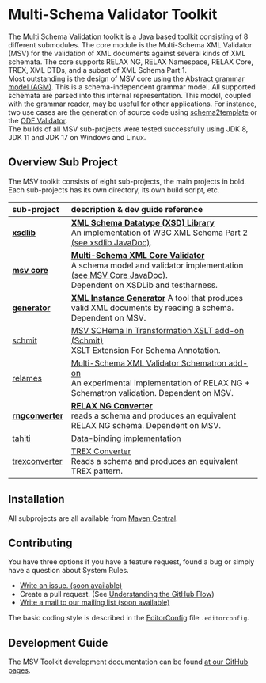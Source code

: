 # Multi-Schema Validator Toolkit

The Multi Schema Validation toolkit is a Java based toolkit consisting of 8 different submodules.
The core module is the Multi-Schema XML Validator (MSV) for the validation of XML documents against several kinds of XML schemata.
The core supports RELAX NG, RELAX Namespace, RELAX Core, TREX, XML DTDs, and a subset of XML Schema Part 1.
<br/>
Most outstanding is the design of MSV core using the [Abstract grammar model (AGM)](https://xmlark.github.io/msv/core/nativeAPI.html). This is a schema-independent grammar model. All supported schemata are parsed into this internal representation. This model, coupled with the grammar reader, may be useful for other applications. For instance, two use cases are the generation of source code using [schema2template](https://tdf.github.io/odftoolkit/generator/index.html) or the [ODF Validator](https://tdf.github.io/odftoolkit/conformance/ODFValidator.html).
<br/>The builds of all MSV sub-projects were tested successfully using JDK 8, JDK 11 and JDK 17 on Windows and Linux.

## Overview Sub Project

The MSV toolkit consists of eight sub-projects, the main projects in bold. Each sub-projects has its own directory, its own build script, etc.

| sub-project       | description & dev guide reference                                                                                                    |
|:------------------|:-------------------------------------------------------------------------------------------------------------------------------------------|
| **[xsdlib](./xsdlib)**        | **[XML Schema Datatype (XSD) Library](./docs/xsdlib/README.md)**<br/>An implementation of W3C XML Schema Part 2 [(see xsdlib JavaDoc)](https://xmlark.github.io/msv/xsdlib/api/index.html). |
| **[msv core](./msv)**      | **[Multi-Schema XML Core Validator](https://xmlark.github.io/msv/core/index.html)**<br/>A schema model and validator implementation [(see MSV Core JavaDoc)](https://xmlark.github.io/msv/core/api/index.html).</br>Dependent on XSDLib and testharness.                       |
| **[generator](./generator/)**     | **[XML Instance Generator](./docs/generator/README.md)** A tool that produces valid XML documents by reading a schema. Dependent on MSV.                                 |
| [schmit](./schmit/)            | [MSV SCHema In Transformation XSLT add-on (Schmit)](./docs/schmit/readme.html)<br/>XSLT Extension For Schema Annotation.                                            |
| [relames](./relames/)           | [Multi-Schema XML Validator Schematron add-on](./docs/relames/README.md)<br/>An experimental implementation of RELAX NG + Schematron validation. Dependent on MSV. |
| **[rngconverter](./rngconverter/)**  | **[RELAX NG Converter](./docs/rngconverter/README.md)**<br/>reads a schema and produces an equivalent RELAX NG schema. Dependent on MSV.                                    |
| [tahiti](./tahiti/)            | [Data-binding implementation](./docs/tahiti/README.md)                                                                                         |
| [trexconverter](./trexconverter/)     | [TREX Converter](./docs/trexconverter/README.md)<br/>Reads a schema and produces an equivalent TREX pattern.                        |

## Installation

All subprojects are all available from
[Maven Central](https://central.sonatype.com/namespace/net.java.dev.msv).

## Contributing

You have three options if you have a feature request, found a bug or
simply have a question about System Rules.

* [Write an issue. (soon available)](https://github.com/xmlark/msv/issues/new)
* Create a pull request. (See [Understanding the GitHub Flow](https://guides.github.com/introduction/flow/index.html))
* [Write a mail to our mailing list (soon available)](mailto:svanteschubert@apache.org)

The basic coding style is described in the
[EditorConfig](http://editorconfig.org/) file `.editorconfig`.

## Development Guide

The MSV Toolkit development documentation can be found [at our GitHub pages](https://xmlark.github.io/msv/).</br>
